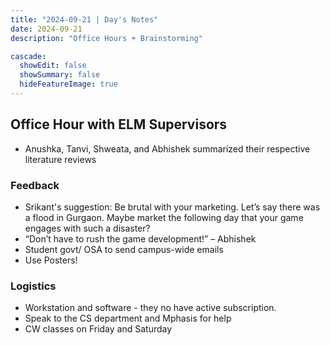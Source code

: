```yaml
---
title: "2024-09-21 | Day's Notes"
date: 2024-09-21
description: "Office Hours + Brainstorming"

cascade:
  showEdit: false
  showSummary: false
  hideFeatureImage: true
---
```

## Office Hour with ELM Supervisors

- Anushka, Tanvi, Shweata, and Abhishek summarized their respective literature reviews

### Feedback
- Srikant's suggestion: Be brutal with your marketing. Let’s say there was a flood in Gurgaon. Maybe market the following day that your game engages with such a disaster?
- “Don’t have to rush the game development!” –  Abhishek
- Student govt/ OSA to send campus-wide emails
- Use Posters!

### Logistics
- Workstation and software - they no have active subscription. 
- Speak to the CS department and Mphasis for help
- CW classes on Friday and Saturday

